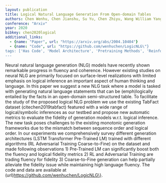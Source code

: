 ```yaml
---
layout: publication
title: Logical Natural Language Generation From Open-domain Tables
authors: Chen Wenhu, Chen Jianshu, Su Yu, Chen Zhiyu, Wang William Yang
conference: "Arxiv"
year: 2020
bibkey: chen2020logical
additional_links:
  - {name: "Paper", url: "https://arxiv.org/abs/2004.10404"}
  - {name: "Code", url: "https://github.com/wenhuchen/LogicNLG\"}
tags: ['Has Code', 'Model Architecture', 'Pretraining Methods', 'Reinforcement Learning', 'Security', 'Survey Paper', 'Tools', 'Training Techniques', 'Transformer']
---
```

Neural natural language generation (NLG) models have recently shown remarkable progress in fluency and coherence. However existing studies on neural NLG are primarily focused on surface-level realizations with limited emphasis on logical inference an important aspect of human thinking and language. In this paper we suggest a new NLG task where a model is tasked with generating natural language statements that can be (emph)logically entailed by the facts in an open-domain semi-structured table. To facilitate the study of the proposed logical NLG problem we use the existing TabFact dataset (citechen2019tabfact) featured with a wide range of logical/symbolic inferences as our testbed and propose new automatic metrics to evaluate the fidelity of generation models w.r.t. logical inference. The new task poses challenges to the existing monotonic generation frameworks due to the mismatch between sequence order and logical order. In our experiments we comprehensively survey different generation architectures (LSTM Transformer Pre-Trained LM) trained with different algorithms (RL Adversarial Training Coarse-to-Fine) on the dataset and made following observations 1) Pre-Trained LM can significantly boost both the fluency and logical fidelity metrics 2) RL and Adversarial Training are trading fluency for fidelity 3) Coarse-to-Fine generation can help partially alleviate the fidelity issue while maintaining high language fluency. The code and data are available at (url)https://github.com/wenhuchen/LogicNLG\}.
